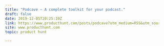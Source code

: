 ```yaml
---
title: "Podcave — A complete toolkit for your podcast."
draft: false
date: 2019-12-05T20:25:19Z
link: https://www.producthunt.com/posts/podcave?utm_medium=RSS&utm_source=hune
site: www.producthunt.com
topic: product hunt  

---
```

